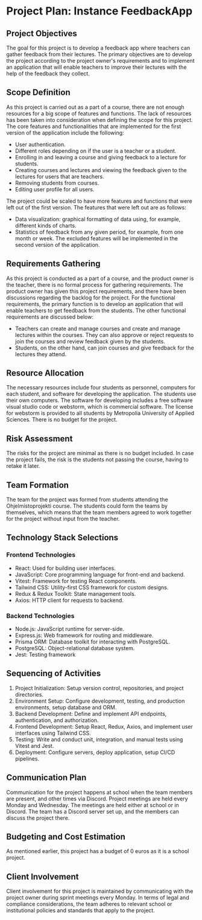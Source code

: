 # Project Plan: Instance FeedbackApp

## Project Objectives
The goal for this project is to develop a feedback app where teachers can gather feedback from their lectures. The primary objectives are to develop the project according to the project owner's requirements and to implement an application that will enable teachers to improve their lectures with the help of the feedback they collect.

## Scope Definition
As this project is carried out as a part of a course, there are not enough resources for a big scope of features and functions. The lack of resources has been taken into consideration when defining the scope for this project. The core features and functionalities that are implemented for the first version of the application include the following:

- User authentication.
- Different roles depending on if the user is a teacher or a student.
- Enrolling in and leaving a course and giving feedback to a lecture for students.
- Creating courses and lectures and viewing the feedback given to the lectures for users that are teachers.
- Removing students from courses.
- Editing user profile for all users.

The project could be scaled to have more features and functions that were left out of the first version. The features that were left out are as follows:

- Data visualization: graphical formatting of data using, for example, different kinds of charts.
- Statistics of feedback from any given period, for example, from one month or week. The excluded features will be implemented in the second version of the application.

## Requirements Gathering
As this project is conducted as a part of a course, and the product owner is the teacher, there is no formal process for gathering requirements. The product owner has given this project requirements, and there have been discussions regarding the backlog for the project. For the functional requirements, the primary function is to develop an application that will enable teachers to get feedback from the students. The other functional requirements are discussed below:

- Teachers can create and manage courses and create and manage lectures within the courses. They can also approve or reject requests to join the courses and review feedback given by the students.
- Students, on the other hand, can join courses and give feedback for the lectures they attend.

## Resource Allocation
The necessary resources include four students as personnel, computers for each student, and software for developing the application. The students use their own computers. The software for developing includes a free software visual studio code or webstorm, which is commercial software. The license for webstorm is provided to all students by Metropolia University of Applied Sciences. There is no budget for the project.

## Risk Assessment
The risks for the project are minimal as there is no budget included. In case the project fails, the risk is the students not passing the course, having to retake it later.

## Team Formation
The team for the project was formed from students attending the Ohjelmistoprojekti course. The students could form the teams by themselves, which means that the team members agreed to work together for the project without input from the teacher.

## Technology Stack Selections
### Frontend Technologies
- React: Used for building user interfaces.
- JavaScript: Core programming language for front-end and backend.
- Vitest: Framework for testing React components.
- Tailwind CSS: Utility-first CSS framework for custom designs.
- Redux & Redux Toolkit: State management tools.
- Axios: HTTP client for requests to backend.

### Backend Technologies
- Node.js: JavaScript runtime for server-side.
- Express.js: Web framework for routing and middleware.
- Prisma ORM: Database toolkit for interacting with PostgreSQL.
- PostgreSQL: Object-relational database system.
- Jest: Testing framework

## Sequencing of Activities
1. Project Initialization: Setup version control, repositories, and project directories.
2. Environment Setup: Configure development, testing, and production environments, setup database and ORM.
3. Backend Development: Define and implement API endpoints, authentication, and authorization.
4. Frontend Development: Setup React, Redux, Axios, and implement user interfaces using Tailwind CSS.
5. Testing: Write and conduct unit, integration, and manual tests using Vitest and Jest.
6. Deployment: Configure servers, deploy application, setup CI/CD pipelines.

## Communication Plan
Communication for the project happens at school when the team members are present, and other times via Discord. Project meetings are held every Monday and Wednesday. The meetings are held either at school or in Discord. The team has a Discord server set up, and the members can discuss the project there.

## Budgeting and Cost Estimation
As mentioned earlier, this project has a budget of 0 euros as it is a school project.

## Client Involvement
Client involvement for this project is maintained by communicating with the project owner during sprint meetings every Monday. In terms of legal and compliance considerations, the team adheres to relevant school or institutional policies and standards that apply to the project.
